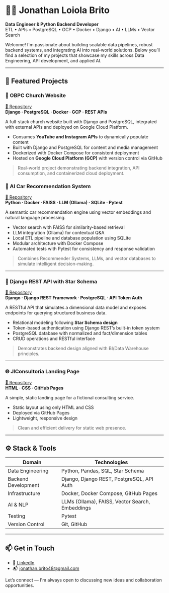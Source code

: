 # 👨‍💻 Jonathan Loiola Brito

**Data Engineer & Python Backend Developer**  
ETL • APIs • PostgreSQL • GCP • Docker • Django • AI • LLMs • Vector Search

Welcome! I'm passionate about building scalable data pipelines, robust backend systems, and integrating AI into real-world solutions. Below you’ll find a selection of my projects that showcase my skills across Data Engineering, API development, and applied AI.

---

## 🚀 Featured Projects

### 📡 OBPC Church Website  
[🔗 Repository](https://github.com/jonathanbrito48/site_obpc)  
**Django · PostgreSQL · Docker · GCP · REST APIs**

A full-stack church website built with Django and PostgreSQL, integrated with external APIs and deployed on Google Cloud Platform.

- Consumes **YouTube and Instagram APIs** to dynamically populate content  
- Built with Django and PostgreSQL for content and media management  
- Dockerized with Docker Compose for consistent deployment  
- Hosted on **Google Cloud Platform (GCP)** with version control via GitHub

> Real-world project demonstrating backend integration, API consumption, and containerized cloud deployment.

### 🧠 AI Car Recommendation System  
[🔗 Repository](https://github.com/jonathanbrito48/ai_project)  
**Python · Docker · FAISS · LLM (Ollama) · SQLite · Pytest**

A semantic car recommendation engine using vector embeddings and natural language processing.

- Vector search with FAISS for similarity-based retrieval  
- LLM integration (Ollama) for contextual Q&A  
- Local ETL pipeline and database population using SQLite  
- Modular architecture with Docker Compose  
- Automated tests with Pytest for consistency and response validation

> Combines Recommender Systems, LLMs, and vector databases to simulate intelligent decision-making.

---

### 🔐 Django REST API with Star Schema  
[🔗 Repository](https://github.com/jonathanbrito48/api_djangorest)  
**Django · Django REST Framework · PostgreSQL · API Token Auth**

A RESTful API that simulates a dimensional data model and exposes endpoints for querying structured business data.

- Relational modeling following **Star Schema design**  
- Token-based authentication using Django REST’s built-in token system  
- PostgreSQL database with normalized and fact/dimension tables  
- CRUD operations and RESTful interface

> Demonstrates backend design aligned with BI/Data Warehouse principles.

---

### 🌐 JlConsultoria Landing Page  
[🔗 Repository](https://github.com/jonathanbrito48/jlconsultoria)  
**HTML · CSS · GitHub Pages**

A simple, static landing page for a fictional consulting service.

- Static layout using only HTML and CSS  
- Deployed via GitHub Pages  
- Lightweight, responsive design

> Clean and efficient delivery for static web presence.

---

## ⚙️ Stack & Tools

| Domain              | Technologies                                      |
|---------------------|--------------------------------------------------|
| Data Engineering    | Python, Pandas, SQL, Star Schema                 |
| Backend Development | Django, Django REST, PostgreSQL, API Auth        |
| Infrastructure      | Docker, Docker Compose, GitHub Pages             |
| AI & NLP            | LLMs (Ollama), FAISS, Vector Search, Embeddings  |
| Testing             | Pytest                                           |
| Version Control     | Git, GitHub                                      |

---

## 📫 Get in Touch

- 🔗 [LinkedIn](https://www.linkedin.com/in/jonathan-loiola-brito/)
- 📬 [jonathan.brito48@gmail.com](mailto:jonathan.brito48@gmail.com)

Let’s connect — I'm always open to discussing new ideas and collaboration opportunities.
